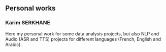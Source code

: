 ## Personal works

### Karim SERKHANE

Here my personal work for some data analysis projects, but also NLP and Audio (ASR and TTS) projects for different languages (French, English and Arabic).
